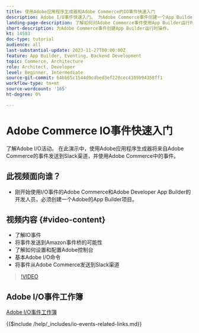 ```yaml
---
title: 使用Adobe应用程序生成器和Adobe Commerce的IO事件快速入门
description: Adobe I/O事件快速入门。 为Adobe Commerce事件创建一个App Builder运行时操作。
landing-page-description: 了解如何对Adobe Commerce事件使用App Builder运行时操作。
short-description: 为Adobe Commerce事件创建App Builder运行时操作。
kt: 14583
doc-type: tutorial
audience: all
last-substantial-update: 2023-11-27T00:00:00Z
feature: App Builder, Eventing, Backend Development
topic: Commerce, Architecture
role: Architect, Developer
level: Beginner, Intermediate
source-git-commit: 64bb65c1544d9cdbed3ef220cec4109b94358ff1
workflow-type: tm+mt
source-wordcount: '165'
ht-degree: 0%

---
```


# Adobe Commerce IO事件快速入门

了解Adobe I/O活动。 在此演示中，使用Adobe应用程序生成器将来自Adobe Commerce的事件发送到Slack渠道，并使用Adobe Commerce中的事件。

## 此视频面向谁？

* 刚开始使用I/O事件的Adobe Commerce和Adobe Developer App Builder的开发人员，必须创建一个Adobe的App Builder项目。

## 视频内容 {#video-content}

* 了解IO事件
* 将事件发送到Amazon事件桥的可能性
* 了解如何设置和配置Adobe控制台
* 基本Adobe I/O命令
* 将事件从Adobe Commerce发送到Slack渠道

>[!VIDEO](https://video.tv.adobe.com/v/3425834?learn=on)

## Adobe I/O事件工作簿

[Adobe I/O事件工作簿](../assets/io-events/IO-Events-Workbook.pdf)

{{$include /help/_includes/io-events-related-links.md}}
